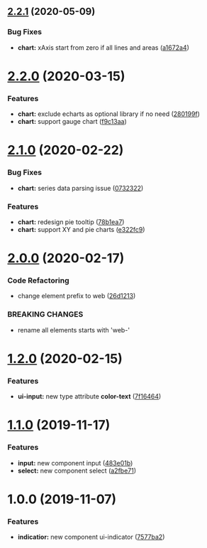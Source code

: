 ## [2.2.1](https://github.com/bndynet/web-components/compare/v2.2.0...v2.2.1) (2020-05-09)


### Bug Fixes

* **chart:** xAxis start from zero if all lines and areas ([a1672a4](https://github.com/bndynet/web-components/commit/a1672a4))

# [2.2.0](https://github.com/bndynet/web-components/compare/v2.1.0...v2.2.0) (2020-03-15)


### Features

* **chart:** exclude echarts as optional library if no need ([280199f](https://github.com/bndynet/web-components/commit/280199f))
* **chart:** support gauge chart ([f9c13aa](https://github.com/bndynet/web-components/commit/f9c13aa))

# [2.1.0](https://github.com/bndynet/web-components/compare/v2.0.0...v2.1.0) (2020-02-22)


### Bug Fixes

* **chart:** series data parsing issue ([0732322](https://github.com/bndynet/web-components/commit/0732322))


### Features

* **chart:** redesign pie tooltip ([78b1ea7](https://github.com/bndynet/web-components/commit/78b1ea7))
* **chart:** support XY and pie charts ([e322fc9](https://github.com/bndynet/web-components/commit/e322fc9))

# [2.0.0](https://github.com/bndynet/web-components/compare/v1.2.0...v2.0.0) (2020-02-17)


### Code Refactoring

* change element prefix to web ([26d1213](https://github.com/bndynet/web-components/commit/26d1213))


### BREAKING CHANGES

* rename all elements starts with 'web-'

# [1.2.0](https://github.com/bndynet/web-components/compare/v1.1.0...v1.2.0) (2020-02-15)


### Features

* **ui-input:** new type attribute **color-text** ([7f16464](https://github.com/bndynet/web-components/commit/7f16464))

# [1.1.0](https://github.com/bndynet/web-components/compare/v1.0.0...v1.1.0) (2019-11-17)


### Features

* **input:** new component input ([483e01b](https://github.com/bndynet/web-components/commit/483e01b))
* **select:** new component select ([a2fbe71](https://github.com/bndynet/web-components/commit/a2fbe71))

# 1.0.0 (2019-11-07)


### Features

* **indicatior:** new component ui-indicator ([7577ba2](https://github.com/bndynet/web-components/commit/7577ba2))
